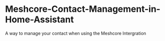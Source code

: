 # Meshcore-Contact-Management-in-Home-Assistant
A way to manage your contact when using the Meshcore Intergration
